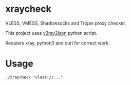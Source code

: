 # xraycheck

VLESS, VMESS, Shadowsocks and Trojan proxy checker.

This project uses [v2ray2json](https://github.com/arminmokri/v2ray2json) python script.

Requiers xray, python3 and curl for correct work.


# Usage

```
./xraycheck "vless://..."

```